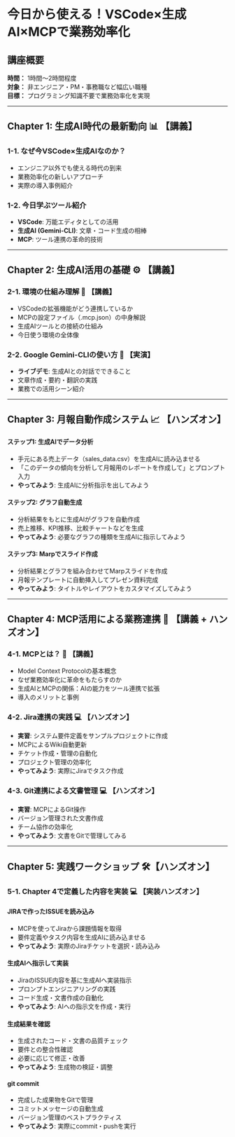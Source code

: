 # 今日から使える！VSCode×生成AI×MCPで業務効率化

## 講座概要
**時間：** 1時間～2時間程度  
**対象：** 非エンジニア・PM・事務職など幅広い職種  
**目標：** プログラミング知識不要で業務効率化を実現

---

## Chapter 1: 生成AI時代の最新動向 📊 【講義】
### 1-1. なぜ今VSCode×生成AIなのか？
- エンジニア以外でも使える時代の到来
- 業務効率化の新しいアプローチ
- 実際の導入事例紹介

### 1-2. 今日学ぶツール紹介
- **VSCode**: 万能エディタとしての活用
- **生成AI (Gemini-CLI)**: 文章・コード生成の相棒
- **MCP**: ツール連携の革命的技術

---

## Chapter 2: 生成AI活用の基礎 ⚙️ 【講義】
### 2-1. 環境の仕組み理解 📖 【講義】
- VSCodeの拡張機能がどう連携しているか
- MCPの設定ファイル（.mcp.json）の中身解説
- 生成AIツールとの接続の仕組み
- 今日使う環境の全体像

### 2-2. Google Gemini-CLIの使い方 🎯 【実演】
- **ライブデモ**: 生成AIとの対話でできること
- 文章作成・要約・翻訳の実践
- 業務での活用シーン紹介

---

## Chapter 3: 月報自動作成システム 📈 【ハンズオン】

#### ステップ1: 生成AIでデータ分析
- 手元にある売上データ（sales_data.csv）を生成AIに読み込ませる
- 「このデータの傾向を分析して月報用のレポートを作成して」とプロンプト入力
- **やってみよう**: 生成AIに分析指示を出してみよう

#### ステップ2: グラフ自動生成
- 分析結果をもとに生成AIがグラフを自動作成
- 売上推移、KPI推移、比較チャートなどを生成
- **やってみよう**: 必要なグラフの種類を生成AIに指示してみよう

#### ステップ3: Marpでスライド作成
- 分析結果とグラフを組み合わせてMarpスライドを作成
- 月報テンプレートに自動挿入してプレゼン資料完成
- **やってみよう**: タイトルやレイアウトをカスタマイズしてみよう

---

## Chapter 4: MCP活用による業務連携 🔗 【講義 + ハンズオン】
### 4-1. MCPとは？ 📖 【講義】
- Model Context Protocolの基本概念
- なぜ業務効率化に革命をもたらすのか
- 生成AIとMCPの関係：AIの能力をツール連携で拡張
- 導入のメリットと事例

### 4-2. Jira連携の実践 💻 【ハンズオン】
- **実習**: システム要件定義をサンプルプロジェクトに作成
- MCPによるWiki自動更新
- チケット作成・管理の自動化
- プロジェクト管理の効率化
- **やってみよう**: 実際にJiraでタスク作成

### 4-3. Git連携による文書管理 💻 【ハンズオン】
- **実習**: MCPによるGit操作
- バージョン管理された文書作成
- チーム協作の効率化
- **やってみよう**: 文書をGitで管理してみる

---

## Chapter 5: 実践ワークショップ 🛠️【ハンズオン】
### 5-1. Chapter 4で定義した内容を実装 💻 【実装ハンズオン】

#### JIRAで作ったISSUEを読み込み
- MCPを使ってJiraから課題情報を取得
- 要件定義やタスク内容を生成AIに読み込ませる
- **やってみよう**: 実際のJiraチケットを選択・読み込み

#### 生成AIへ指示して実装
- JiraのISSUE内容を基に生成AIへ実装指示
- プロンプトエンジニアリングの実践
- コード生成・文書作成の自動化
- **やってみよう**: AIへの指示文を作成・実行

#### 生成結果を確認
- 生成されたコード・文書の品質チェック
- 要件との整合性確認
- 必要に応じて修正・改善
- **やってみよう**: 生成物の検証・調整

#### git commit
- 完成した成果物をGitで管理
- コミットメッセージの自動生成
- バージョン管理のベストプラクティス
- **やってみよう**: 実際にcommit・pushを実行

